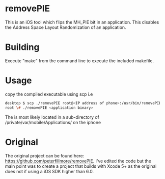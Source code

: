 removePIE
=========
This is an iOS tool which flips the MH_PIE bit in an application. 
This disables the Address Space Layout Randomization of an application.

Building
========
Execute "make" from the command line to execute the included makefile.


Usage
=====
copy the compiled executable using scp i.e 
```bash
desktop $ scp ./removePIE root@<IP address of phone>:/usr/bin/removePIE
root \# ./removePIE <application binary>
```
The <application binary> is most likely located in a sub-directory of /private/var/mobile/Applications/ on the iphone 


Original
=====

The original project can be found here: https://github.com/peterfillmore/removePIE. I've edited the code but the main point was to create a project that builds with Xcode 5+ as the original does not if using a iOS SDK higher than 6.0.
